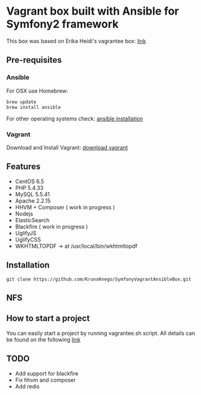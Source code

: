Vagrant box built with Ansible for Symfony2 framework
=====================================================

This box was based on Erika Heidi's vagrantee box:
[link](https://github.com/vagrantee/sandbox-symfony)

## Pre-requisites

### Ansible

For OSX use Homebrew:

    brew update
    brew install ansible

For other operating systems check:
[ansible installation](http://docs.ansible.com/intro_installation.html)

### Vagrant

Download and Install Vagrant:
[download vagrant](https://www.vagrantup.com/)

## Features

* CentOS 6.5
* PHP 5.4.33
* MySQL 5.5.41
* Apache 2.2.15
* HHVM + Composer ( work in progress )
* Nodejs
* ElasticSearch
* Blackfire ( work in progress )
* UglifyJS
* UglifyCSS
* WKHTMLTOPDF -> at /usr/local/bin/wkhtmltopdf

## Installation

    git clone https://github.com/KrunoKnego/SymfonyVagrantAnsibleBox.git

## NFS


## How to start a project

You can easily start a project by running vagrantee.sh script.
All details can be found on the following 
[link](https://github.com/vagrantee/sandbox-symfony)

## TODO

* Add support for blackfire
* Fix hhvm and composer
* Add redis
